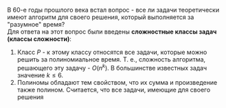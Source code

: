 В 60-е годы прошлого века встал вопрос - все ли задачи теоретически имеют алгоритм для своего решения, который выполняется за "разумное" время?  
Для ответа на этот вопрос были введены **сложностные классы задач (классы сложности)**:  
1. Класс $P$ - к этому классу относятся все задачи, которые можно решить за полиномиальное время. Т. е., сложность алгоритма, решающего эту задачу - $O(n^k)$. В большинстве известных задач значение $k≤6$.
2. Полиномы обладают тем свойством, что их сумма и произведение также полином. Считается, что все задачи, имеющие для своего решения